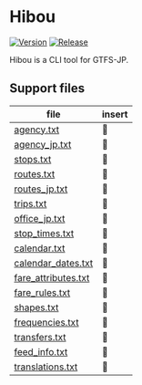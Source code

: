 Hibou
=====

[![Version](https://img.shields.io/github/v/release/tadashi-aikawa/hibou?label=%F0%9F%93%A6release)](https://github.com/tadashi-aikawa/hibou/releases/latest)
[![Release](https://github.com/tadashi-aikawa/hibou/actions/workflows/release.yaml/badge.svg)](https://github.com/tadashi-aikawa/hibou/actions/workflows/release.yaml)

Hibou is a CLI tool for GTFS-JP.


Support files
-------------

| file                  | insert |
| --------------------- | ------ |
| [agency.txt]          | 🦉   |
| [agency_jp.txt]       | 🦉   |
| [stops.txt]           | 🦉   |
| [routes.txt]          | 🦉   |
| [routes_jp.txt]       | 🦉   |
| [trips.txt]           | 🦉   |
| [office_jp.txt]       | 🦉   |
| [stop_times.txt]      | 🦉   |
| [calendar.txt]        | 🦉   |
| [calendar_dates.txt]  | 🦉   |
| [fare_attributes.txt] | 🦉   |
| [fare_rules.txt]      | 🦉   |
| [shapes.txt]          | 🦉   |
| [frequencies.txt]     | 🦉   |
| [transfers.txt]       | 🦉   |
| [feed_info.txt]       | 🦉   |
| [translations.txt]    | 🦉   |

[agency.txt]: https://www.gtfs.jp/developpers-guide/format-reference.html#agency
[agency_jp.txt]: https://www.gtfs.jp/developpers-guide/format-reference.html#agency
[stops.txt]: https://www.gtfs.jp/developpers-guide/format-reference.html#stops
[routes.txt]: https://www.gtfs.jp/developpers-guide/format-reference.html#routes
[routes_jp.txt]: https://www.gtfs.jp/developpers-guide/format-reference.html#routes
[trips.txt]: https://www.gtfs.jp/developpers-guide/format-reference.html#trips
[office_jp.txt]: https://www.gtfs.jp/developpers-guide/format-reference.html#office_jp
[stop_times.txt]: https://www.gtfs.jp/developpers-guide/format-reference.html#stop_times
[calendar.txt]: https://www.gtfs.jp/developpers-guide/format-reference.html#calendar
[calendar_dates.txt]: https://www.gtfs.jp/developpers-guide/format-reference.html#calendar
[fare_attributes.txt]: https://www.gtfs.jp/developpers-guide/format-reference.html#fare
[fare_rules.txt]: https://www.gtfs.jp/developpers-guide/format-reference.html#fare
[shapes.txt]: https://www.gtfs.jp/developpers-guide/format-reference.html#shapes
[frequencies.txt]: https://www.gtfs.jp/developpers-guide/format-reference.html#frequencies
[transfers.txt]: https://www.gtfs.jp/developpers-guide/format-reference.html#transfers
[feed_info.txt]: https://www.gtfs.jp/developpers-guide/format-reference.html#feed_info
[translations.txt]: https://www.gtfs.jp/developpers-guide/format-reference.html#translations
